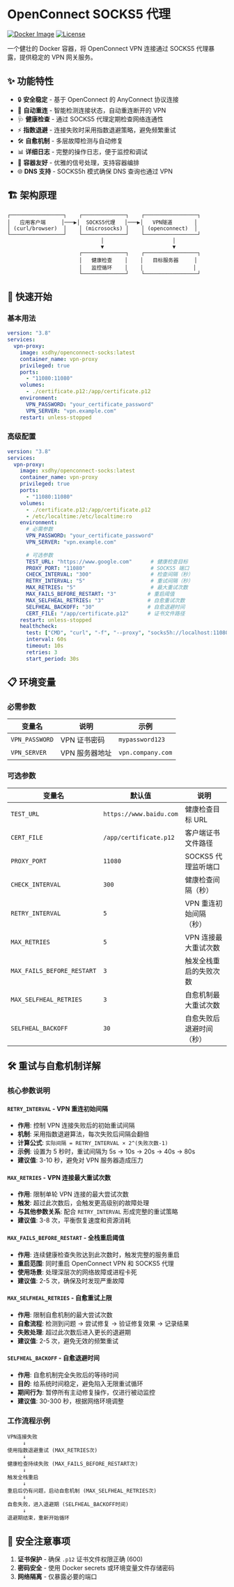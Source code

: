 # OpenConnect SOCKS5 代理

[![Docker Image](https://img.shields.io/badge/Docker-xsdhy%2Fopenconnect--socks-blue?logo=docker)](https://hub.docker.com/r/xsdhy/openconnect-socks)
[![License](https://img.shields.io/badge/License-MIT-green.svg)](LICENSE)

一个健壮的 Docker 容器，将 OpenConnect VPN 连接通过 SOCKS5 代理暴露，提供稳定的 VPN 网关服务。

## ✨ 功能特性

- 🔒 **安全稳定** - 基于 OpenConnect 的 AnyConnect 协议连接
- 🔄 **自动重连** - 智能检测连接状态，自动重连断开的 VPN
- 🩺 **健康检查** - 通过 SOCKS5 代理定期检查网络连通性
- ⚡ **指数退避** - 连接失败时采用指数退避策略，避免频繁重试
- 🛠️ **自愈机制** - 多层故障检测与自动修复
- 📊 **详细日志** - 完整的操作日志，便于监控和调试
- 🐳 **容器友好** - 优雅的信号处理，支持容器编排
- 🌐 **DNS 支持** - SOCKS5h 模式确保 DNS 查询也通过 VPN

## 🏗️ 架构原理

```
┌─────────────────┐    ┌──────────────┐    ┌─────────────────┐
│   应用客户端     │───▶│  SOCKS5代理   │───▶│   VPN隧道       │
│ (curl/browser)  │    │ (microsocks) │    │ (openconnect)  │
└─────────────────┘    └──────────────┘    └─────────────────┘
                              │                      │
                              ▼                      ▼
                       ┌──────────────┐    ┌─────────────────┐
                       │   健康检查    │    │   目标服务器     │
                       │   监控循环    │    │                │
                       └──────────────┘    └─────────────────┘
```

## 🚀 快速开始

### 基本用法

```yaml
version: "3.8"
services:
  vpn-proxy:
    image: xsdhy/openconnect-socks:latest
    container_name: vpn-proxy
    privileged: true
    ports:
      - "11080:11080"
    volumes:
      - ./certificate.p12:/app/certificate.p12
    environment:
      VPN_PASSWORD: "your_certificate_password"
      VPN_SERVER: "vpn.example.com"
    restart: unless-stopped
```

### 高级配置

```yaml
version: "3.8"
services:
  vpn-proxy:
    image: xsdhy/openconnect-socks:latest
    container_name: vpn-proxy
    privileged: true
    ports:
      - "11080:11080"
    volumes:
      - ./certificate.p12:/app/certificate.p12
      - /etc/localtime:/etc/localtime:ro
    environment:
      # 必需参数
      VPN_PASSWORD: "your_certificate_password"
      VPN_SERVER: "vpn.example.com"
      
      # 可选参数
      TEST_URL: "https://www.google.com"      # 健康检查目标
      PROXY_PORT: "11080"                     # SOCKS5 端口
      CHECK_INTERVAL: "300"                   # 检查间隔（秒）
      RETRY_INTERVAL: "5"                     # 重试间隔（秒）
      MAX_RETRIES: "5"                        # 最大重试次数
      MAX_FAILS_BEFORE_RESTART: "3"          # 重启阈值
      MAX_SELFHEAL_RETRIES: "3"              # 自愈重试次数
      SELFHEAL_BACKOFF: "30"                 # 自愈退避时间
      CERT_FILE: "/app/certificate.p12"      # 证书文件路径
    restart: unless-stopped
    healthcheck:
      test: ["CMD", "curl", "-f", "--proxy", "socks5h://localhost:11080", "https://www.baidu.com"]
      interval: 60s
      timeout: 10s
      retries: 3
      start_period: 30s
```

## 📋 环境变量

### 必需参数

| 变量名 | 说明 | 示例 |
|--------|------|------|
| `VPN_PASSWORD` | VPN 证书密码 | `mypassword123` |
| `VPN_SERVER` | VPN 服务器地址 | `vpn.company.com` |

### 可选参数

| 变量名 | 默认值 | 说明 |
|--------|--------|------|
| `TEST_URL` | `https://www.baidu.com` | 健康检查目标 URL |
| `CERT_FILE` | `/app/certificate.p12` | 客户端证书文件路径 |
| `PROXY_PORT` | `11080` | SOCKS5 代理监听端口 |
| `CHECK_INTERVAL` | `300` | 健康检查间隔（秒） |
| `RETRY_INTERVAL` | `5` | VPN 重连初始间隔（秒） |
| `MAX_RETRIES` | `5` | VPN 连接最大重试次数 |
| `MAX_FAILS_BEFORE_RESTART` | `3` | 触发全栈重启的失败次数 |
| `MAX_SELFHEAL_RETRIES` | `3` | 自愈机制最大重试次数 |
| `SELFHEAL_BACKOFF` | `30` | 自愈失败后退避时间（秒） |

## 🛠️ 重试与自愈机制详解

### 核心参数说明

#### `RETRY_INTERVAL` - VPN 重连初始间隔
- **作用**: 控制 VPN 连接失败后的初始重试间隔
- **机制**: 采用指数退避算法，每次失败后间隔会翻倍
- **计算公式**: `实际间隔 = RETRY_INTERVAL × 2^(失败次数-1)`
- **示例**: 设置为 5 秒时，重试间隔为 5s → 10s → 20s → 40s → 80s
- **建议值**: 3-10 秒，避免对 VPN 服务器造成压力

#### `MAX_RETRIES` - VPN 连接最大重试次数
- **作用**: 限制单轮 VPN 连接的最大尝试次数
- **触发**: 超过此次数后，会触发更高级别的故障处理
- **与其他参数关系**: 配合 `RETRY_INTERVAL` 形成完整的重试策略
- **建议值**: 3-8 次，平衡恢复速度和资源消耗

#### `MAX_FAILS_BEFORE_RESTART` - 全栈重启阈值
- **作用**: 连续健康检查失败达到此次数时，触发完整的服务重启
- **重启范围**: 同时重启 OpenConnect VPN 和 SOCKS5 代理
- **使用场景**: 处理深层次的网络故障或进程卡死
- **建议值**: 2-5 次，确保及时发现严重故障

#### `MAX_SELFHEAL_RETRIES` - 自愈重试上限
- **作用**: 限制自愈机制的最大尝试次数
- **自愈流程**: 检测到问题 → 尝试修复 → 验证修复效果 → 记录结果
- **失败处理**: 超过此次数后进入更长的退避期
- **建议值**: 2-5 次，避免无效的频繁重试

#### `SELFHEAL_BACKOFF` - 自愈退避时间
- **作用**: 自愈机制完全失败后的等待时间
- **目的**: 给系统时间稳定，避免陷入无限重试循环
- **期间行为**: 暂停所有主动修复操作，仅进行被动监控
- **建议值**: 30-300 秒，根据网络环境调整

### 工作流程示例

```
VPN连接失败
     ↓
使用指数退避重试 (MAX_RETRIES次)
     ↓
健康检查持续失败 (MAX_FAILS_BEFORE_RESTART次)
     ↓
触发全栈重启
     ↓
重启后仍有问题，启动自愈机制 (MAX_SELFHEAL_RETRIES次)
     ↓
自愈失败，进入退避期 (SELFHEAL_BACKOFF时间)
     ↓
退避期结束，重新开始循环
```


## 🔐 安全注意事项

1. **证书保护** - 确保 `.p12` 证书文件权限正确 (600)
2. **密码安全** - 使用 Docker secrets 或环境变量文件存储密码
3. **网络隔离** - 仅暴露必要的端口